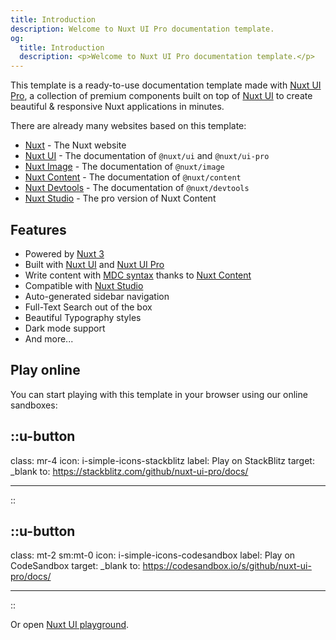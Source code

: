 ```yaml
---
title: Introduction
description: Welcome to Nuxt UI Pro documentation template.
og:
  title: Introduction
  description: <p>Welcome to Nuxt UI Pro documentation template.</p>
---
```


This template is a ready-to-use documentation template made with [Nuxt UI Pro](https://ui.nuxt.com/pro), a collection of premium components built on top of [Nuxt UI](https://ui.nuxt.com) to create beautiful & responsive Nuxt applications in minutes.

There are already many websites based on this template:

- [Nuxt](https://nuxt.com) - The Nuxt website
- [Nuxt UI](https://ui.nuxt.com) - The documentation of `@nuxt/ui` and `@nuxt/ui-pro`
- [Nuxt Image](https://image.nuxt.com) - The documentation of `@nuxt/image`
- [Nuxt Content](https://content.nuxt.com) - The documentation of `@nuxt/content`
- [Nuxt Devtools](https://devtools.nuxt.com) - The documentation of `@nuxt/devtools`
- [Nuxt Studio](https://nuxt.studio) - The pro version of Nuxt Content

## Features

- Powered by [Nuxt 3](https://nuxt.com)
- Built with [Nuxt UI](https://ui.nuxt.com) and [Nuxt UI Pro](https://ui.nuxt.com/pro)
- Write content with [MDC syntax](https://content.nuxt.com/usage/markdown) thanks to [Nuxt Content](https://content.nuxt.com)
- Compatible with [Nuxt Studio](https://nuxt.studio)
- Auto-generated sidebar navigation
- Full-Text Search out of the box
- Beautiful Typography styles
- Dark mode support
- And more...

## Play online

You can start playing with this template in your browser using our online sandboxes:

## ::u-button

class: mr-4
icon: i-simple-icons-stackblitz
label: Play on StackBlitz
target: \_blank
to: <https://stackblitz.com/github/nuxt-ui-pro/docs/>

---

\::

## ::u-button

class: mt-2 sm\:mt-0
icon: i-simple-icons-codesandbox
label: Play on CodeSandbox
target: \_blank
to: <https://codesandbox.io/s/github/nuxt-ui-pro/docs/>

---

\::

Or open [Nuxt UI playground](https://ui.nuxt.com/playground).
